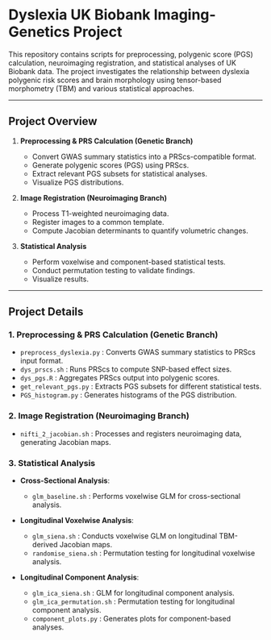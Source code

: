 # Dyslexia UK Biobank Imaging-Genetics Project

This repository contains scripts for preprocessing, polygenic score (PGS) calculation, 
neuroimaging registration, and statistical analyses of UK Biobank data. The project 
investigates the relationship between dyslexia polygenic risk scores and brain morphology 
using tensor-based morphometry (TBM) and various statistical approaches. 

---

## Project Overview

1. **Preprocessing & PRS Calculation (Genetic Branch)**

   - Convert GWAS summary statistics into a PRScs-compatible format.
   - Generate polygenic scores (PGS) using PRScs.
   - Extract relevant PGS subsets for statistical analyses.
   - Visualize PGS distributions.

2. **Image Registration (Neuroimaging Branch)**

   - Process T1-weighted neuroimaging data.
   - Register images to a common template.
   - Compute Jacobian determinants to quantify volumetric changes.

3. **Statistical Analysis**

   - Perform voxelwise and component-based statistical tests.
   - Conduct permutation testing to validate findings.
   - Visualize results.

---

## Project Details

### 1. Preprocessing & PRS Calculation (Genetic Branch)

- `preprocess_dyslexia.py` : Converts GWAS summary statistics to PRScs input format.
- `dys_prscs.sh` : Runs PRScs to compute SNP-based effect sizes.
- `dys_pgs.R` : Aggregates PRScs output into polygenic scores.
- `get_relevant_pgs.py` : Extracts PGS subsets for different statistical tests.
- `PGS_histogram.py` : Generates histograms of the PGS distribution.

### 2. Image Registration (Neuroimaging Branch)

- `nifti_2_jacobian.sh` : Processes and registers neuroimaging data, generating Jacobian maps.

### 3. Statistical Analysis

- **Cross-Sectional Analysis**:

  - `glm_baseline.sh` : Performs voxelwise GLM for cross-sectional analysis.

- **Longitudinal Voxelwise Analysis**:

  - `glm_siena.sh` : Conducts voxelwise GLM on longitudinal TBM-derived Jacobian maps.
  - `randomise_siena.sh` : Permutation testing for longitudinal voxelwise analysis.

- **Longitudinal Component Analysis**:

  - `glm_ica_siena.sh` : GLM for longitudinal component analysis.
  - `glm_ica_permutation.sh` : Permutation testing for longitudinal component analysis.
  - `component_plots.py` : Generates plots for component-based analyses.

